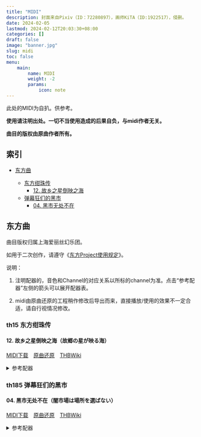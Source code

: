 ```yaml
---
title: "MIDI"
description: 封面来自Pixiv（ID：72280897），画师KiTA（ID:1922517），侵删。
date: 2024-02-05
lastmod: 2024-02-12T20:03:30+08:00
categories: []
draft: false
image: "banner.jpg"
slug: midi
toc: false
menu:
    main: 
        name: MIDI
        weight: -2
        params:
            icon: note
---
```


此处的MIDI为自扒。供参考。

**使用请注明出处。一切不当使用造成的后果自负，与midi作者无关。**

**曲目的版权由原曲作者所有。**

## 索引

- [东方曲](#东方曲)

    - [东方绀珠传](#th15-东方绀珠传)
        - [12. 故乡之星倒映之海](#12-故乡之星倒映之海故郷の星が映る海)
    - [弹幕狂们的黑市](#th185-弹幕狂们的黑市)
        - [04. 黑市无处不在](#04-黑市无处不在闇市場は場所を選ばない)

## 东方曲

曲目版权归属上海爱丽丝幻乐团。

如用于二次创作，请遵守《[东方Project使用规定](https://thwiki.cc/-/3r7k)》。

说明：

1. 注明配器的，音色和Channel的对应关系以所标的channel为准。点击“参考配器”左侧的箭头可以展开配器表。

2. midi由原曲还原的工程稍作修改后导出而来，直接播放/使用的效果不一定合适，请自行视情况修改。


### th15 东方绀珠传

#### 12. 故乡之星倒映之海（故郷の星が映る海）

[MIDI下载](https://midi.strmnl.top/touhou/th15/th15_12.mid)　[原曲还原](https://www.bilibili.com/video/BV1K8411b7tu)　[THBWiki](https://thwiki.cc/故乡之星倒映之海)

<details>
<summary>参考配器</summary>
    
Channel|音源和音色|备注
-------|----|----
1|Retrologue Pristine Bell|无
2|SD-90 St.Strings|Solo Set 049 000
3|SD-90 Celtic Ens|Special 2 Set 052
4|Trilian TR-Juno Phat Philter|部分较旧的音源考据中误标为Trilian Noctavia Bass Station
5|Trilian Violent 101|音色自带琶音预设，将midi中含断音的音符改为长音就会自动演奏（或者可以试着关掉琶音器）
10|Groove Agent Dam Hard|无
---|SD-90 Flute vib|Solo Set 074 000，midi中遗漏了，应该是叠在Celtic Ens上的
---|音・辞典 VOL.3 砂浜で波が砕ける|A3_05042.wav，可能做了裁剪和变速变调

</details>


### th185 弹幕狂们的黑市

#### 04. 黑市无处不在（闇市場は場所を選ばない）

[MIDI下载](https://midi.strmnl.top/touhou/th185/th185_04.mid)　[原曲还原](https://www.bilibili.com/video/BV1b642137V3)　[THBWiki](https://thwiki.cc/黑市无处不在)


<details>
<summary>参考配器</summary>
    
Channel|音源和音色|备注
-------|----|----
1|4Knob PopD|使用的预设未知
2|4Knob PopD|使用的预设未知
3|Rerologue Elite Lead|可能使用了音色自带的颤音预设，默认用CC1调节
4|SD-90 Sax Section|Special 2 Set 040
5|SD-90 Romantic Tp|Solo Set 057 000
6|Trilian Retro 60's Mute|无
7|Trilian Hardcore Finger|扒谱可能有误
8|Electri6ity Rickenbacker Amped|无
10|Triebwerk Drum Kit 6|无
10|Groove Agent Dam Hard|叠音色
</details>